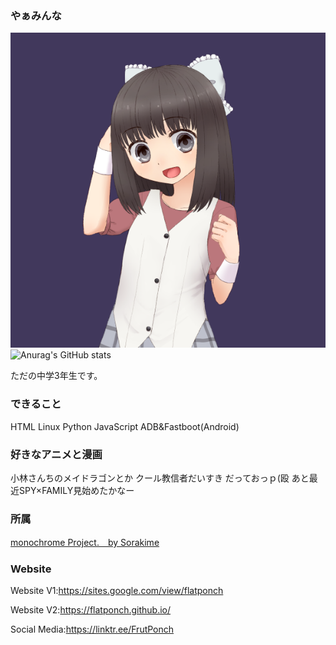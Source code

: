 ### やぁみんな
![icon](https://github.com/FlatPonch/FlatPonch/blob/main/images/FRUPON.png?raw=true)
![Anurag's GitHub stats](https://github-readme-stats.vercel.app/api?username=flatponch&theme=dark&show_icons=true)


ただの中学3年生です。

### できること
HTML Linux Python JavaScript ADB&Fastboot(Android)

### 好きなアニメと漫画
小林さんちのメイドラゴンとか
クール教信者だいすき
だっておっｐ(殴
あと最近SPY×FAMILY見始めたかなー

### 所属
[monochrome Project.　by Sorakime](https://sorakime.github.io/mncr/)


### Website
Website V1:https://sites.google.com/view/flatponch

Website V2:https://flatponch.github.io/

Social Media:https://linktr.ee/FrutPonch

<!--
**FrutPonch/FrutPonch** is a ✨ _special_ ✨ repository because its `README.md` (this file) appears on your GitHub profile.

Here are some ideas to get you started:

- 🔭 I’m currently working on ...
- 🌱 I’m currently learning ...
- 👯 I’m looking to collaborate on ...
- 🤔 I’m looking for help with ...
- 💬 Ask me about ...
- 📫 How to reach me: ...
- 😄 Pronouns: ...
- ⚡ Fun fact: ...
-->
